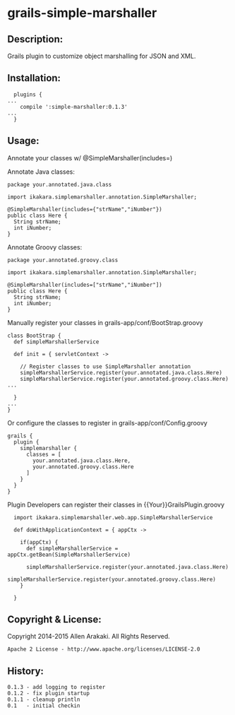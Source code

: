# grails-simple-marshaller

Description:
--------------
Grails plugin to customize object marshalling for JSON and XML.

Installation:
--------------
```
  plugins {
...
    compile ':simple-marshaller:0.1.3'
...
  }
```

Usage:
--------------
Annotate your classes w/ @SimpleMarshaller(includes=)

Annotate Java classes:
```
package your.annotated.java.class

import ikakara.simplemarshaller.annotation.SimpleMarshaller;

@SimpleMarshaller(includes={"strName","iNumber"})
public class Here {
  String strName;
  int iNumber;
}
```

Annotate Groovy classes:
```
package your.annotated.groovy.class

import ikakara.simplemarshaller.annotation.SimpleMarshaller;

@SimpleMarshaller(includes=["strName","iNumber"])
public class Here {
  String strName;
  int iNumber;
}
```

Manually register your classes in grails-app/conf/BootStrap.groovy
```
class BootStrap {
  def simpleMarshallerService

  def init = { servletContext ->

    // Register classes to use SimpleMarshaller annotation
    simpleMarshallerService.register(your.annotated.java.class.Here)
    simpleMarshallerService.register(your.annotated.groovy.class.Here)
...

  }
...
}
```

Or configure the classes to register in grails-app/conf/Config.groovy
```
grails {
  plugin {
    simplemarshaller {
      classes = [
        your.annotated.java.class.Here,
        your.annotated.groovy.class.Here
      ]
    }
  }
}
```

Plugin Developers can register their classes in {{Your}}GrailsPlugin.groovy
```
  import ikakara.simplemarshaller.web.app.SimpleMarshallerService

  def doWithApplicationContext = { appCtx ->

    if(appCtx) {
      def simpleMarshallerService = appCtx.getBean(SimpleMarshallerService)

      simpleMarshallerService.register(your.annotated.java.class.Here)
      simpleMarshallerService.register(your.annotated.groovy.class.Here)
    }

  }
```

Copyright & License:
--------------
Copyright 2014-2015 Allen Arakaki.  All Rights Reserved.

```
Apache 2 License - http://www.apache.org/licenses/LICENSE-2.0
```

History:
--------------
```
0.1.3 - add logging to register
0.1.2 - fix plugin startup
0.1.1 - cleanup println
0.1   - initial checkin
```